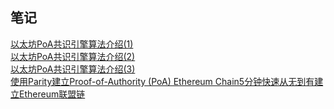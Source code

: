 ## 笔记
[以太坊PoA共识引擎算法介绍(1)](https://www.jianshu.com/p/9025a523ab0f)  
[以太坊PoA共识引擎算法介绍(2)](https://www.jianshu.com/p/7a979813d368)  
[以太坊PoA共识引擎算法介绍(3)](https://www.jianshu.com/p/82e0e1424a53)   
[使用Parity建立Proof-of-Authority (PoA) Ethereum Chain5分钟快速从无到有建立Ethereum联盟链](http://blog.csdn.net/fidelhl/article/details/55805638)  


